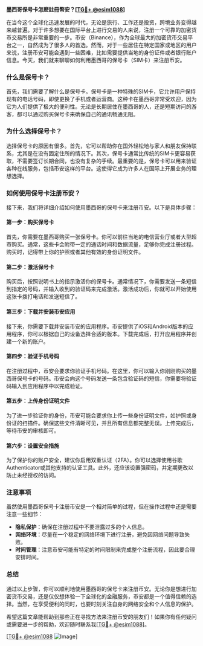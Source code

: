 **墨西哥保号卡怎麽註冊幣安？[[TG💪+ @esim1088](https://t.me/s/esim1088)]**

在当今这个全球化迅速发展的时代，无论是旅行、工作还是投资，跨境业务变得越来越普遍。对于许多想要在国际平台上进行交易的人来说，注册一个可靠的加密货币交易所是非常重要的一步。币安（Binance），作为全球最大的加密货币交易平台之一，自然成为了很多人的首选。然而，对于一些居住在特定国家或地区的用户来说，注册币安可能会遇到一些困难，比如需要提供当地的身份证件或者银行账户信息。今天，我们就来聊聊如何利用墨西哥的保号卡（SIM卡）来注册币安。

### 什么是保号卡？

首先，我们需要了解什么是保号卡。保号卡是一种特殊的SIM卡，它允许用户保持现有的电话号码，即使更换了手机或者运营商。这种卡在墨西哥非常受欢迎，因为它为人们提供了极大的便利性。无论是长期居住在墨西哥的人，还是短期访问的游客，都可以通过购买保号卡来确保自己的通讯畅通无阻。

### 为什么选择保号卡？

选择保号卡的原因有很多。首先，它可以帮助你在国外轻松地与家人和朋友保持联系，尤其是在没有固定住所的情况下。其次，保号卡通常比传统的SIM卡更容易获取，不需要签订长期合同，也没有复杂的手续。最重要的是，保号卡可以用来验证各种在线服务，包括币安这样的平台。这使得它成为许多人在国际上开展业务的理想选择。

### 如何使用保号卡注册币安？

接下来，我们将详细介绍如何使用墨西哥的保号卡来注册币安。以下是具体步骤：

#### 第一步：购买保号卡

首先，你需要在墨西哥购买一张保号卡。你可以前往当地的电信营业厅或者大型超市购买。通常，这些卡会附带一定的通话时间和数据流量，足够你完成注册过程。购买时，记得带上你的护照或者其他有效的身份证明文件。

#### 第二步：激活保号卡

购买后，按照说明书上的指示激活你的保号卡。通常情况下，你需要发送一条短信到指定的号码，并输入收到的验证码来完成激活。激活成功后，你就可以开始使用这张卡拨打电话和发送短信了。

#### 第三步：下载并安装币安应用

接下来，你需要下载并安装币安的应用程序。币安提供了iOS和Android版本的应用程序，你可以根据自己的设备选择合适的版本。下载完成后，打开应用程序并创建一个新的账户。

#### 第四步：验证手机号码

在注册过程中，币安会要求你验证手机号码。在这里，你可以输入你刚刚购买的墨西哥保号卡的号码。币安会向这个号码发送一条包含验证码的短信，你需要将验证码输入到应用程序中以完成验证。

#### 第五步：上传身份证明文件

为了进一步验证你的身份，币安可能会要求你上传一些身份证明文件，如护照或身份证的扫描件。确保这些文件清晰可见，并且所有信息都完整无误。上传完成后，等待币安的审核即可。

#### 第六步：设置安全措施

为了保护你的账户安全，建议你启用双重认证（2FA）。你可以选择使用谷歌 Authenticator或其他支持的认证工具。此外，还应该设置强密码，并定期更改以防止未经授权的访问。

### 注意事项

虽然使用墨西哥保号卡注册币安是一个相对简单的过程，但在操作过程中还是需要注意一些细节：

- **隐私保护**：确保在注册过程中不要泄露过多的个人信息。
- **网络环境**：尽量在一个稳定的网络环境下进行注册，避免因网络问题导致失败。
- **时间管理**：注意币安可能有特定的时间限制来完成整个注册流程，因此要合理安排时间。

### 总结

通过以上步骤，你可以顺利地使用墨西哥的保号卡来注册币安。无论你是想进行加密货币交易，还是仅仅想体验一下全球化的金融服务，币安都是一个值得信赖的选择。当然，在享受便利的同时，也要时刻关注自身的网络安全和个人信息的保护。

希望这篇文章能帮助到那些正在寻找方法来注册币安的朋友们！如果你有任何疑问或需要进一步的帮助，欢迎随时联系我[[TG💪+ @esim1088](https://t.me/s/esim1088)]。

[[TG💪+ @esim1088](https://t.me/s/esim1088) ![Image](https://i.postimg.cc/4NQfJmqS/Snipaste-2025-05-13-00-14-12.png)]